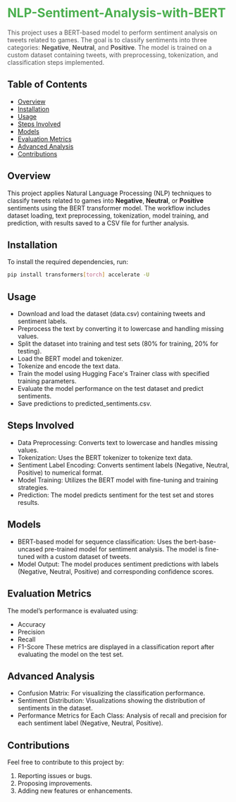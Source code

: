 # <span style="color: #4CAF50;">NLP-Sentiment-Analysis-with-BERT</span>

<span style="color: #555555;">This project uses a BERT-based model to perform sentiment analysis on tweets related to games. The goal is to classify sentiments into three categories: <strong>Negative</strong>, <strong>Neutral</strong>, and <strong>Positive</strong>. The model is trained on a custom dataset containing tweets, with preprocessing, tokenization, and classification steps implemented.</span>

## Table of Contents

- [Overview](#overview)
- [Installation](#installation)
- [Usage](#usage)
- [Steps Involved](#steps-involved)
- [Models](#models)
- [Evaluation Metrics](#evaluation-metrics)
- [Advanced Analysis](#advanced-analysis)
- [Contributions](#contributions)

## Overview

This project applies Natural Language Processing (NLP) techniques to classify tweets related to games into **Negative**, **Neutral**, or **Positive** sentiments using the BERT transformer model. The workflow includes dataset loading, text preprocessing, tokenization, model training, and prediction, with results saved to a CSV file for further analysis.

## Installation

To install the required dependencies, run:

```bash
pip install transformers[torch] accelerate -U
```

## Usage
- Download and load the dataset (data.csv) containing tweets and sentiment labels.
- Preprocess the text by converting it to lowercase and handling missing values.
- Split the dataset into training and test sets (80% for training, 20% for testing).
- Load the BERT model and tokenizer.
- Tokenize and encode the text data.
- Train the model using Hugging Face's Trainer class with specified training parameters.
- Evaluate the model performance on the test dataset and predict sentiments.
- Save predictions to predicted_sentiments.csv.

## Steps Involved
- Data Preprocessing: Converts text to lowercase and handles missing values.
- Tokenization: Uses the BERT tokenizer to tokenize text data.
- Sentiment Label Encoding: Converts sentiment labels (Negative, Neutral, Positive) to numerical format.
- Model Training: Utilizes the BERT model with fine-tuning and training strategies.
- Prediction: The model predicts sentiment for the test set and stores results.

## Models
- BERT-based model for sequence classification: Uses the bert-base-uncased pre-trained model for sentiment analysis. The model is fine-tuned with a custom dataset of tweets.
- Model Output: The model produces sentiment predictions with labels (Negative, Neutral, Positive) and corresponding confidence scores.

## Evaluation Metrics
The model’s performance is evaluated using:

- Accuracy
- Precision
- Recall
- F1-Score
These metrics are displayed in a classification report after evaluating the model on the test set.

## Advanced Analysis
- Confusion Matrix: For visualizing the classification performance.
- Sentiment Distribution: Visualizations showing the distribution of sentiments in the dataset.
- Performance Metrics for Each Class: Analysis of recall and precision for each sentiment label (Negative, Neutral, Positive).

## Contributions
Feel free to contribute to this project by:

1. Reporting issues or bugs.
2. Proposing improvements.
3. Adding new features or enhancements.
